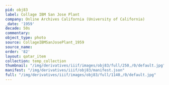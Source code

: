 ```yaml
---
pid: obj83
label: Collage IBM San Jose Plant
company: Online Archives California (University of California)
_date: '1959'
decade: 50s
commentary:
object_type: photo
source: CollageIBMSanJosePlant_1959
source_name:
order: '82'
layout: qatar_item
collection: temp_collection
thumbnail: "/img/derivatives/iiif/images/obj83/full/250,/0/default.jpg"
manifest: "/img/derivatives/iiif/obj83/manifest.json"
full: "/img/derivatives/iiif/images/obj83/full/1140,/0/default.jpg"
---
```

